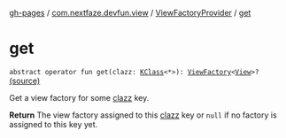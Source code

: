 [gh-pages](../../index.md) / [com.nextfaze.devfun.view](../index.md) / [ViewFactoryProvider](index.md) / [get](./get.md)

# get

`abstract operator fun get(clazz: `[`KClass`](https://kotlinlang.org/api/latest/jvm/stdlib/kotlin.reflect/-k-class/index.html)`<*>): `[`ViewFactory`](../-view-factory/index.md)`<`[`View`](https://developer.android.com/reference/android/view/View.html)`>?` [(source)](https://github.com/NextFaze/dev-fun/tree/master/devfun/src/main/java/com/nextfaze/devfun/view/Factory.kt#L44)

Get a view factory for some [clazz](get.md#com.nextfaze.devfun.view.ViewFactoryProvider$get(kotlin.reflect.KClass((kotlin.Any)))/clazz) key.

**Return**
The view factory assigned to this [clazz](get.md#com.nextfaze.devfun.view.ViewFactoryProvider$get(kotlin.reflect.KClass((kotlin.Any)))/clazz) key or `null` if no factory is assigned to this key yet.

